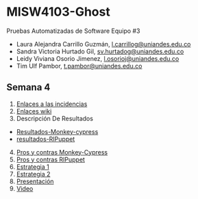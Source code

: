 # MISW4103-Ghost

Pruebas Automatizadas de Software
Equipo #3
- Laura Alejandra Carrillo Guzmán, l.carrillog@uniandes.edu.co​​
- Sandra Victoria Hurtado Gil, sv.hurtadog@uniandes.edu.co​​
- Leidy Viviana Osorio Jimenez, l.osorioj@uniandes.edu.co​​
- Tim Ulf Pambor, t.pambor@uniandes.edu.co​​

## Semana 4
1. [Enlaces a las incidencias](https://github.com/tpambor/MISW4103-Ghost/issues)
2. [Enlaces wiki](https://github.com/tpambor/MISW4103-Ghost/wiki)
3. Descripción De Resultados
- [Resultados-Monkey-cypress ](https://github.com/tpambor/MISW4103-Ghost/wiki/Descripci%C3%B3n-De-Resultados-Monkey-cypress)
- [resultados-RIPuppet](https://github.com/tpambor/MISW4103-Ghost/wiki/Descripci%C3%B3n-de-resultados-RIPuppet)
4. [Pros y contras Monkey-Cypress](https://github.com/tpambor/MISW4103-Ghost/wiki/Pros-Contras-Monkey-Cypress)
5. [Pros y contras RIPuppet](https://github.com/tpambor/MISW4103-Ghost/wiki/Pros-Contras-RIPuppet)
6. [Estrategia 1](https://uniandes-my.sharepoint.com/:b:/g/personal/l_carrillog_uniandes_edu_co/EYqu2mjqVsJAvhnywOIRwBQB2BaHPaHMFyZg2RDRlTBc7Q)
7. [Estrategia 2](https://uniandes-my.sharepoint.com/:b:/g/personal/l_carrillog_uniandes_edu_co/EdJ7z5m2A8lNt5ucF1wlqjEBdRxBE6PIVzw1skjk7qiVfg)
8. [Presentación](https://uniandes-my.sharepoint.com/:b:/g/personal/l_carrillog_uniandes_edu_co/EU7UGYsfUxFHvY3FnJTw6jIBoOLh1CrW7VfeVyNe0F_qJg?e=uUI67W)
9. [Video](https://uniandes-my.sharepoint.com/:v:/g/personal/t_pambor_uniandes_edu_co/Ec_pyiLodp5Anlst47f9O8sB9xJSluwSMbWi6sygfYA-xw?e=aiIPTQ)
